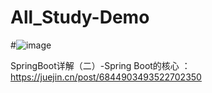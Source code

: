 # All_Study-Demo
#![image](https://user-images.githubusercontent.com/59220053/114336485-b4b85d80-9b81-11eb-8bc1-c937c29aa81c.png)

SpringBoot详解（二）-Spring Boot的核心 ：https://juejin.cn/post/6844903493522702350
